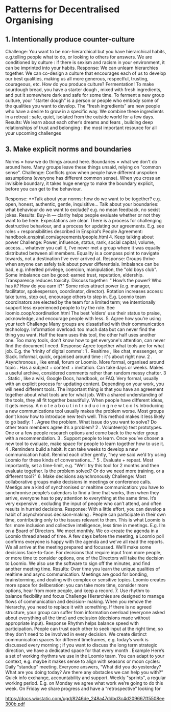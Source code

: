 # Patterns for Decentralised Organising

## 1. Intentionally produce counter-culture
Challenge: 
You want to be non-hierarchical but you have hierarchical habits, e.g.telling people what to do, or looking to others for answers. We are
conditioned by culture
: if there is sexism and racism in your environment,
it can be imprinted into your habits.
Response:
We can 
unlearn hierarchies
 together. We can 
co-design a culture
 that
encourages each of us to develop our best qualities, making us all more
generous, respectful, trusting, courageous, etc.
How do you produce culture? 
Fermentation!
 To make sourdough bread, you
have a 
starter dough
, mixed with 
fresh ingredients, 
and put it somewhere
dark and safe for some time. To ferment a new group culture, your "starter
dough" is a person or people who 
embody some of the qualities
 you want to
develop. The “fresh ingredients” are 
new people
 who have a 
desire
 to grow
in a specific way. We combine these ingredients in a 
retreat
: safe, quiet,
isolated from the outside world for a few days.
Results:
We learn about each other’s 
dreams
 and 
fears
, building deep 
relationships
of trust
 and 
belonging
: the most important resource for all your upcoming
challenges

## 3. Make explicit norms and boundaries
Norms = how we do things around here. 
Boundaries = what we don't do around here. Many groups leave these things unsaid, relying on "common sense".
Challenge: Conflicts grow when people have different unspoken assumptions (everyone has different common sense). When you cross an invisible boundary, it takes huge energy to make the boundary explicit, before you can get to the
behaviour.

Response: **Talk about your norms: 
how do we want to be together?
 e.g. open, honest,
authentic, gentle, inquisitive...
Talk about your boundaries: 
what behaviour do we want to exclude?
 e.g.
no mean feedback, no sexist jokes.
Results:
Buy-in 
— clarity helps people evaluate whether or not they want to be here.
Expectations are clear. There is a process for challenging destructive
behaviour, and a process for updating our agreements.
E.g. see roles + responsibilities described in Enspiral’s People Agreement:
handbook.enspiral.com/agreements/people.html
4. Keep talking about power
Challenge:
Power, influence, status, rank, social capital, volume, access... whatever you
call it, I’ve never met a group where it was equally distributed between all
members. Equality is a compass point to navigate towards, not a destination
I’ve ever arrived at.
Response:
Groups thrive when anyone can safely talk about power differentials.
Imbalance can be bad, e.g. inherited privilege, coercion, manipulation, the
"old boys club". Some imbalance can be good: earned trust, reputation,
eldership.
Transparency reduces toxicity. Discuss together: "
How’s the power?
 Who
has it? How do you earn it?"
Some roles attract power (e.g. manager, facilitator, spokesperson,
coordinator, director). Rotation increases access: take turns, step out,
encourage others to step in.
E.g. Loomio team coordinators are elected by the team for a limited term; we
intentionally support less experienced people to try the role. See
loomio.coop/coordination.html
The best 'elders' use their status to praise, acknowledge, and encourage
people with less.
5. Agree how you’re using your tech
Challenge
Many groups are dissatisfied with their communication technology.
Information overload: too much data but can never find the thing you want.
Half the team uses this tool, the other half uses another one. Too many tools,
don't know how to get everyone's attention, can never find the document I
need.
Response
Agree together what tools are for what job. E.g. the 'trinity of digital comms':
1
. 
Realtime
, like chat, messenger, or Slack. Informal, quick,
organised around 
time
: it's about right now.
2
. 
Asynchronous
, like email, forum or Loomio. More formal,
organised around 
topic
. Has a subject + context + invitation.
Can take days or weeks. Makes a useful archive, considered
comments rather than random messy chatter.
3
. 
Static
, like a wiki, Google Docs, handbook, or FAQ. Very formal,
usually with an explicit process for updating content.
Depending on your work, you will need different tools. The important thing
is that you have an agreement together about what tools are for what job.
With a shared understanding of the tools, they all fit together beautifully.
When people have different ideas, it gets messy.
A
n
o
t
e
a
b
o
u
t
i
n
t
r
o
d
u
c
i
n
g
n
e
w
t
o
o
l
s
Introducing a new communications tool usually makes the problem worse.
Most groups don’t know how to introduce new tech well.
This method makes it less likely to go badly:
1
. 
Agree the problem.
 What issue do you want to solve? Do other
team members agree it’s a problem?
2
. 
Volunteer(s) test prototypes.
 One or a few people research
options and come back to the wider group with a
recommendation.
3
. 
Support people to learn.
 Once you’ve chosen a new tool to
evaluate, make space for people to learn together how to use it.
4
. 
Reminders build a habit.
 It can take weeks to develop a new
communication habit. Remind each other gently, "hey we said
we’d try using Loomio for these kinds of conversations..."
5
. 
Evaluate + repeat.
 Most importantly, set a time-limit, e.g.
"We’ll try this tool for 2 months and then evaluate together. Is
the problem solved? Or do we need more training, or a different
tool?"
6. Make decisions asynchronously
Challenge:
Most collaborative groups make decisions in meetings or conference calls. Meetigs
are a kind of 
synchronised
 or 
realtime
 communication: you have to synchronise
people’s calendars to find a time that works, then when they arrive, everyone has to
pay attention to everything at the same time. It’s very 
expensive
, 
excluding
 the
input of people who can’t attend, and often results in 
hurried 
decisions.
Response:
With a little effort, you can develop a habit of 
asynchronous decision-making
.
People can participate in their own time, contributing only to the issues relevant to
them. This is what 
Loomio
 is for: more inclusion and collective intelligence, less
time in meetings.
E.g. I’m on a Board of Directors. We meet monthly. We co-create the agenda in a
Loomio thread ahead of time. A few days before the meeting, a Loomio poll confirms
everyone is happy with the agenda and we’ve all read the reports. We all arrive at the
meeting prepared and focussed. We’ll make some decisions face-to-face. For
decisions that require input from more people, or more time to consider options,
one of the Directors will take the decision to Loomio. We also use the software to
sign off the minutes, and find another meeting time.
Results:
Over time you learn the unique qualities of realtime and async communication.
Meetings are good for bonding, brainstorming, and dealing with complex or
sensitive topics. Loomio creates more space for deliberation: you can take more
time, consider more options, hear from more people, and keep a record.
7. Use rhythm to balance flexibility and focus
Challenge
Hierarchies are designed to manage flows of communication and decision-
making. When you remove the hierarchy, you need to replace it with
something. If there is no agreed structure, your group can suffer from
information overload (everyone asked about everything all the time) and
exclusion (decisions made without appropriate input).
Response
Rhythm helps balance 
speed
 with 
participation.
 People can trust each other
to seek input at the right time, so they don’t need to be involved in every
decision.
We create distinct communication spaces for different timeframes, e.g.
today’s work is discussed 
every morning
; if you want to discuss the long
term strategic direction, we have a dedicated space for that 
every month
.
Example
Here’s a set of working rhythms we use in the Loomio team. You can adapt to
your context, e.g. maybe it makes sense to align with seasons or moon cycles:
Daily
 "standup" meeting. Everyone answers, “What did you do
yesterday? What are you doing today? Are there any obstacles
we can help you with?” Quick info exchange, accountability and
support.
Weekly
 "sprints", a regular working period. E.g. on Monday we
agree what work we’re going to do this week. On Friday we
share progress and have a “retrospective” looking for


https://docs.wixstatic.com/ugd/8246de_248a47ddbd3c4d209667ff5508ee300b.pdf
